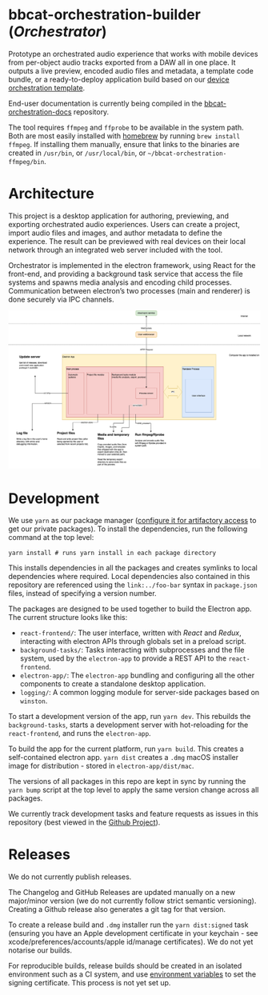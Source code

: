 # bbcat-orchestration-builder (_Orchestrator_)

Prototype an orchestrated audio experience that works with mobile devices from per-object audio tracks exported from a DAW all in one place. It outputs a live preview, encoded audio files and metadata, a template code bundle, or a ready-to-deploy application build based on our [device orchestration template](https://github.com/bbc/bbcat-orchestration-template).

End-user documentation is currently being compiled in the [bbcat-orchestration-docs](https://github.com/bbc/bbcat-orchestration-docs/) repository.

The tool requires `ffmpeg` and `ffprobe` to be available in the system path. Both are most easily installed with [homebrew](https://brew.sh) by running `brew install ffmpeg`. If installing them manually, ensure that links to the binaries are created in `/usr/bin`, or `/usr/local/bin`, or `~/bbcat-orchestration-ffmpeg/bin`.

# Architecture

This project is a desktop application for authoring, previewing, and exporting orchestrated audio experiences. Users can create a project, import audio files and images, and author metadata to define the experience. The result can be previewed with real devices on their local network through an integrated web server included with the tool.

Orchestrator is implemented in the electron framework, using React for the front-end, and providing a background task service that access the file systems and spawns media analysis and encoding child processes. Communication between electron’s two processes (main and renderer) is done securely via IPC channels.

![Architecture overview](docs/OrchestratorArchitecture_KH_2020-05-27.png)

# Development

We use `yarn` as our package manager ([configure it for artifactory access](https://confluence.dev.bbc.co.uk/display/audioteam/bbcat-orchestration+libraries+and+tools) to get our private packages). To install the dependencies, run the following command at the top level:

```
yarn install # runs yarn install in each package directory
```

This installs dependencies in all the packages and creates symlinks to local dependencies where required. Local dependencies also contained in this repository are referenced using the `link:../foo-bar` syntax in `package.json` files, instead of specifying a version number.

The packages are designed to be used together to build the Electron app. The current structure looks like this:

  * `react-frontend/`: The user interface, written with _React_ and _Redux_, interacting with electron APIs through globals set in a preload script.
  * `background-tasks/`: Tasks interacting with subprocesses and the file system, used by the `electron-app` to provide a REST API to the `react-frontend`.
  * `electron-app/`: The `electron-app` bundling and configuring all the other components to create a standalone desktop application.
  * `logging/`: A common logging module for server-side packages based on `winston`.

To start a development version of the app, run `yarn dev`. This rebuilds the `background-tasks`, starts a development server with hot-reloading for the `react-frontend`, and runs the `electron-app`.

To build the app for the current platform, run `yarn build`. This creates a self-contained electron app. `yarn dist` creates a `.dmg` macOS installer image for distribution - stored in `electron-app/dist/mac`.

The versions of all packages in this repo are kept in sync by running the `yarn bump` script at the top level to apply the same version change across all packages.

We currently track development tasks and feature requests as issues in this repository (best viewed in the [Github Project](https://github.com/bbc/bbcat-orchestration-builder/projects/3)).

# Releases

We do not currently publish releases.

The Changelog and GitHub Releases are updated manually on a new major/minor version (we do not currently follow strict semantic versioning). Creating a Github release also generates a git tag for that version.

To create a release build and `.dmg` installer run the `yarn dist:signed` task (ensuring you have an Apple development certificate in your keychain - see xcode/preferences/accounts/apple id/manage certificates). We do not yet notarise our builds.

For reproducible builds, release builds should be created in an isolated environment such as a CI system, and use [environment variables](https://www.electron.build/code-signing) to set the signing certificate. This process is not yet set up.
